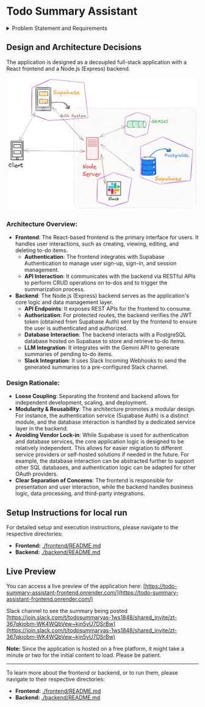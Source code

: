 # Todo Summary Assistant

<details>
  <summary>Problem Statement and Requirements</summary>
  
  ## Objective
  Build a fully functional full-stack application where a user can:
  - Create and manage personal to-do items.
  - Click a button to summarize all pending to-dos using an actual LLM (e.g., OpenAI, Anthropic, Cohere, Mistral, Gemini, etc.).
  - Send the generated summary to a Slack channel.

  ## Requirements

  ### Frontend
  - Use React to build the UI.
  - **Functionality:**
      - Add, edit, delete to-do items.
      - View list of current to-dos.
      - A button to generate and send the summary.
      - Show a success/failure message for the Slack operation.

  ### Backend
  - Use Node.js (Express).
  - The backend should expose the following endpoints:
      - `GET /todos` – Fetch all todos.
      - `POST /todos` – Add a new todo.
      - `DELETE /todos/:id` – Delete a todo.
      - `POST /summarize` – Summarize todos and send to Slack.

  ### LLM Integration
  - Integrate with a real LLM API (like OpenAI, Cohere, Gemini, or similar with free-tier access).
  - Use the LLM to summarize the to-do list meaningfully — don’t simulate or mock this.

  ### Slack Integration
  - Use Slack Incoming Webhooks to post the summary to a Slack channel.
  - Include instructions for how to configure this in your README.

  ### Hosting & Database
  - Use Supabase for backend/database hosting.
  - You may use a free-tier PostgreSQL/Supabase DB to store the to-dos.

  ## Stack Flexibility
  You are free to choose your own stack and tools (within the boundaries above) as long as:
  - You use React for the frontend.
  - The backend is built in Node.js.
  - You integrate with a real LLM API and Slack.
  - The core functionality and flow are implemented as described.
</details>

## Design and Architecture Decisions

The application is designed as a decoupled full-stack application with a React frontend and a Node.js (Express) backend.

![High-Level Design](./design/HLD.png)

### Architecture Overview:
-   **Frontend**: The React-based frontend is the primary interface for users. It handles user interactions, such as creating, viewing, editing, and deleting to-do items.
    -   **Authentication**: The frontend integrates with Supabase Authentication to manage user sign-up, sign-in, and session management.
    -   **API Interaction**: It communicates with the backend via RESTful APIs to perform CRUD operations on to-dos and to trigger the summarization process.
-   **Backend**: The Node.js (Express) backend serves as the application's core logic and data management layer.
    -   **API Endpoints**: It exposes REST APIs for the frontend to consume.
    -   **Authorization**: For protected routes, the backend verifies the JWT token (obtained from Supabase Auth) sent by the frontend to ensure the user is authenticated and authorized.
    -   **Database Interaction**: The backend interacts with a PostgreSQL database hosted on Supabase to store and retrieve to-do items.
    -   **LLM Integration**: It integrates with the Gemini API to generate summaries of pending to-do items.
    -   **Slack Integration**: It uses Slack Incoming Webhooks to send the generated summaries to a pre-configured Slack channel.

### Design Rationale:
-   **Loose Coupling**: Separating the frontend and backend allows for independent development, scaling, and deployment.
-   **Modularity & Reusability**: The architecture promotes a modular design. For instance, the authentication service (Supabase Auth) is a distinct module, and the database interaction is handled by a dedicated service layer in the backend.
-   **Avoiding Vendor Lock-in**: While Supabase is used for authentication and database services, the core application logic is designed to be relatively independent. This allows for easier migration to different service providers or self-hosted solutions if needed in the future. For example, the database interaction can be abstracted further to support other SQL databases, and authentication logic can be adapted for other OAuth providers.
-   **Clear Separation of Concerns**: The frontend is responsible for presentation and user interaction, while the backend handles business logic, data processing, and third-party integrations.

## Setup Instructions for local run

For detailed setup and execution instructions, please navigate to the respective directories:

-   **Frontend:** [./frontend/README.md](./frontend/README.md)
-   **Backend:** [./backend/README.md](./backend/README.md)

## Live Preview

You can access a live preview of the application here: [https://todo-summary-assistant-frontend.onrender.com/](https://todo-summary-assistant-frontend.onrender.com/)

Slack channel to see the summary being posted [https://join.slack.com/t/todosummaryas-1ws1848/shared_invite/zt-367qkjobm-WK4WQbVew~kjn5yU7DSrBw](https://join.slack.com/t/todosummaryas-1ws1848/shared_invite/zt-367qkjobm-WK4WQbVew~kjn5yU7DSrBw)

**Note:** Since the application is hosted on a free platform, it might take a minute or two for the initial content to load. Please be patient.

---

To learn more about the frontend or backend, or to run them, please navigate to their respective directories:

-   **Frontend:** [./frontend/README.md](./frontend/README.md)
-   **Backend:** [./backend/README.md](./backend/README.md)

